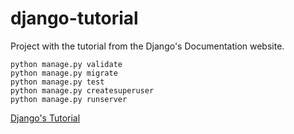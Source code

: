 # django-tutorial
Project with the tutorial from the Django's Documentation website.


```
python manage.py validate
python manage.py migrate
python manage.py test
python manage.py createsuperuser
python manage.py runserver
```

[Django's Tutorial](https://docs.djangoproject.com/en/1.8/intro/)
